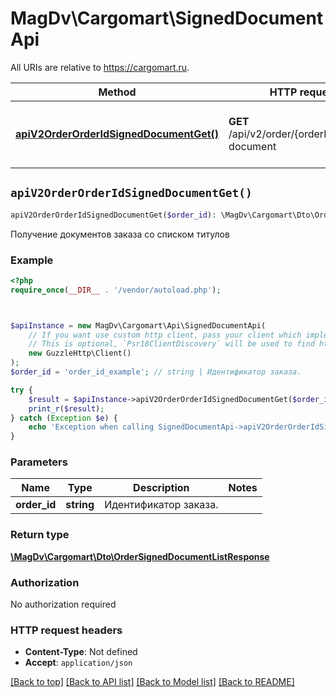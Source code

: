 # MagDv\Cargomart\SignedDocumentApi

All URIs are relative to https://cargomart.ru.

Method | HTTP request | Description
------------- | ------------- | -------------
[**apiV2OrderOrderIdSignedDocumentGet()**](SignedDocumentApi.md#apiV2OrderOrderIdSignedDocumentGet) | **GET** /api/v2/order/{orderId}/signed-document | Получение документов заказа со списком титулов


## `apiV2OrderOrderIdSignedDocumentGet()`

```php
apiV2OrderOrderIdSignedDocumentGet($order_id): \MagDv\Cargomart\Dto\OrderSignedDocumentListResponse
```

Получение документов заказа со списком титулов

### Example

```php
<?php
require_once(__DIR__ . '/vendor/autoload.php');



$apiInstance = new MagDv\Cargomart\Api\SignedDocumentApi(
    // If you want use custom http client, pass your client which implements `Psr\Http\Client\ClientInterface`.
    // This is optional, `Psr18ClientDiscovery` will be used to find http client. For instance `GuzzleHttp\Client` implements that interface
    new GuzzleHttp\Client()
);
$order_id = 'order_id_example'; // string | Идентификатор заказа.

try {
    $result = $apiInstance->apiV2OrderOrderIdSignedDocumentGet($order_id);
    print_r($result);
} catch (Exception $e) {
    echo 'Exception when calling SignedDocumentApi->apiV2OrderOrderIdSignedDocumentGet: ', $e->getMessage(), PHP_EOL;
}
```

### Parameters

Name | Type | Description  | Notes
------------- | ------------- | ------------- | -------------
 **order_id** | **string**| Идентификатор заказа. |

### Return type

[**\MagDv\Cargomart\Dto\OrderSignedDocumentListResponse**](../Model/OrderSignedDocumentListResponse.md)

### Authorization

No authorization required

### HTTP request headers

- **Content-Type**: Not defined
- **Accept**: `application/json`

[[Back to top]](#) [[Back to API list]](../../README.md#endpoints)
[[Back to Model list]](../../README.md#models)
[[Back to README]](../../README.md)

